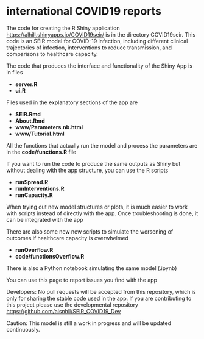 # international COVID19 reports

The code for creating the R Shiny application https://alhill.shinyapps.io/COVID19seir/ is in the directory COVID19seir. This code is an SEIR model for COVID-19 infection, including different clinical trajectories of infection, interventions to reduce transmission, and comparisons to healthcare capacity. 

The code that produces the interface and functionality of the Shiny App is in files
* **server.R**
* **ui.R**

Files used in the explanatory sections of the app are
* **SEIR.Rmd**
* **About.Rmd**
* **www/Parameters.nb.html**
* **www/Tutorial.html**

All the functions that actually run the model and process the parameters are in the **code/functions.R** file

If you want to run the code to produce the same outputs as Shiny but without dealing with the app structure, you can use the R scripts
* **runSpread.R**
* **runInterventions.R**
* **runCapacity.R**

When trying out new model structures or plots, it is much easier to work with scripts instead of directly with the app. Once troubleshooting is done, it can be integrated with the app

There are also some new new scripts to simulate the worsening of outcomes if healthcare capacity is overwhelmed
* **runOverflow.R**
* **code/functionsOverflow.R**

There is also a Python notebook simulating the same model (.ipynb)

You can use this page to report issues you find with the app

Developers: No pull requests will be accepted from this repository, which is only for sharing the stable code used in the app. If you are contributing to this project please use the developmental repository https://github.com/alsnhll/SEIR_COVID19_Dev

Caution: This model is still a work in progress and will be updated continuously. 
